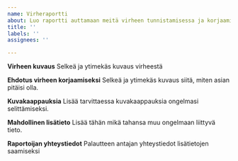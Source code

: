 ```yaml
---
name: Virheraportti
about: Luo raportti auttamaan meitä virheen tunnistamisessa ja korjaamisessa
title: ''
labels: ''
assignees: ''

---
```


**Virheen kuvaus**
Selkeä ja ytimekäs kuvaus virheestä


**Ehdotus virheen korjaamiseksi**
Selkeä ja ytimekäs kuvaus siitä, miten asian pitäisi olla.


**Kuvakaappauksia**
Lisää tarvittaessa kuvakaappauksia ongelmasi selittämiseksi.


**Mahdollinen lisätieto**
Lisää tähän mikä tahansa muu ongelmaan liittyvä tieto.


**Raportoijan yhteystiedot**
Palautteen antajan yhteystiedot lisätietojen saamiseksi
